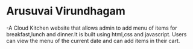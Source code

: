 # Arusuvai Virundhagam
-A Cloud Kitchen website that allows admin to add menu of items for breakfast,lunch and dinner.It is built using html,css and javascript.
Users can view the menu of the current date and can add items in their cart.
